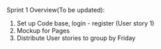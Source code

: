Sprint 1 Overview(To be updated):
  1. Set up Code base, login - register (User story 1)
  2. Mockup for Pages
  3. Distribute User stories to group by Friday
